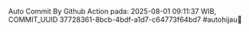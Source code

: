 Auto Commit By Github Action pada: 2025-08-01 09:11:37 WIB, COMMIT_UUID 37728361-8bcb-4bdf-a1d7-c64773f64bd7 #autohijau🗿

